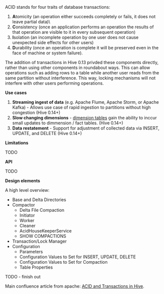 ACID stands for four traits of database transactions:

1. **A**tomicity (an operation either succeeds completely or fails, it does not leave partial data)\
2. **C**onsistency (once an application performs an operation the results of that operation are visible to it in every subsequent operation)
3. **I**solation (an incomplete operation by one user does not cause unexpected side effects for other users)
4. **D**urability (once an operation is complete it will be preserved even in the face of machine or system failure).  

The addition of transactions in Hive 0.13 privded these components directly, rather than using other components in roundabout ways. This can allow operations such as adding rows to a table while another user reads from the same partition without interference. This way, locking mechanisms will not interfere with other users performing operations.

**Use cases**

1. **Streaming ingest of data** (e.g. Apache Flume, Apache Storm, or Apache Kafka) - Allows use case of rapid ingestion to partitions without high congestion (Hive 0.14+)
2. **Slow changing dimensions** - [dimension tables](https://en.wikipedia.org/wiki/Dimension_(data_warehouse)#Dimension_table) gain the ability to inccur small updates to dimmension / fact tables. (Hive 0.14+)
3. **Data restatement** - Support for adjustment of collected data via INSERT, UPDATE, and DELETE (Hive 0.14+)

**Limitations**

TODO

**API**

TODO

**Design elements**

A high level overview:

* Base and Delta Directories
* Compactor
  * Delta File Compaction
  * Initiator
  * Worker
  * Cleaner
  * AcidHouseKeeperService
  * SHOW COMPACTIONS
* Transaction/Lock Manager
* Configuration
  * Parameters
  * Configuration Values to Set for INSERT, UPDATE, DELETE
  * Configuration Values to Set for Compaction
  * Table Properties

TODO - finish out

Main confluence article from apache: [ACID and Transactions in Hive](https://cwiki.apache.org/confluence/display/Hive/Hive+Transactions).
